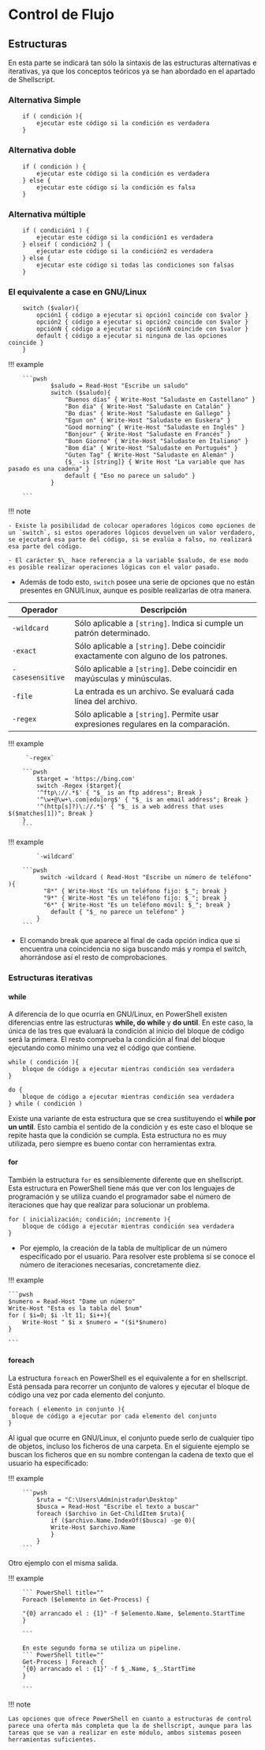 # Control de Flujo

## Estructuras

En esta parte se indicará tan sólo la sintaxis de las estructuras alternativas e iterativas, ya que los conceptos teóricos ya se han abordado en el apartado de Shellscript.

### Alternativa Simple

```pwsh
    if ( condición ){
        ejecutar este código si la condición es verdadera
    }
```

### Alternativa doble

```pwsh
    if ( condición ) {
        ejecutar este código si la condición es verdadera
    } else {
        ejecutar este código si la condición es falsa
    }
```

### Alternativa múltiple

```pwsh
    if ( condición1 ) {
        ejecutar este código si la condición1 es verdadera
    } elseif ( condición2 ) {
        ejecutar este código si la condición2 es verdadera
    } else {
        ejecutar este código si todas las condiciones son falsas
    }
```

### El equivalente a case en GNU/Linux

```pwsh
    switch ($valor){
        opción1 { código a ejecutar si opción1 coincide con $valor }
        opción2 { código a ejecutar si opción2 coincide con $valor }
        opciónN { código a ejecutar si opciónN coincide con $valor }
        default { código a ejecutar si ninguna de las opciones coincide }
    }
```

!!! example

        ```pwsh
                $saludo = Read-Host "Escribe un saludo"
                switch ($saludo){
                    "Buenos días" { Write-Host "Saludaste en Castellano" }
                    "Bon dia" { Write-Host "Saludaste en Catalán" }
                    "Bo dias" { Write-Host "Saludaste en Gallego" }
                    "Egun on" { Write-Host "Saludaste en Euskera" }
                    "Good morning" { Write-Host "Saludaste en Inglés" }
                    "Bonjour" { Write-Host "Saludaste en Francés" }
                    "Buon Giorno" { Write-Host "Saludaste en Italiano" }
                    "Bom día" { Write-Host "Saludaste en Portugués" }
                    "Guten Tag" { Write-Host "Saludaste en Alemán" }
                    {$_ -is [string]} { Write Host "La variable que has pasado es una cadena" }
                    default { "Eso no parece un saludo" }
                }

        ```

!!! note

    - Existe la posibilidad de colocar operadores lógicos como opciones de un `switch`, si estos operadores lógicos devuelven un valor verdadero, se ejecutará esa parte del código, si se evalúa a falso, no realizará esa parte del código.

    - El carácter $\_ hace referencia a la variable $saludo, de ese modo es posible realizar operaciones lógicas con el valor pasado.

- Además de todo esto, `switch` posee una serie de opciones que no están presentes en GNU/Linux, aunque es posible realizarlas de otra manera.

| Operador         | Descripción                                                                         |
| ---------------- | ----------------------------------------------------------------------------------- |
| `-wildcard`      | Sólo aplicable a `[string]`. Indica si cumple un patrón determinado.                |
| `-exact`         | Sólo aplicable a `[string]`. Debe coincidir exactamente con alguno de los patrones. |
| `-casesensitive` | Sólo aplicable a `[string]`. Debe coincidir en mayúsculas y minúsculas.             |
| `-file`          | La entrada es un archivo. Se evaluará cada línea del archivo.                       |
| `-regex`         | Sólo aplicable a `[string]`. Permite usar expresiones regulares en la comparación.  |

!!! example

         `-regex`

        ```pwsh
            $target = 'https://bing.com'
            switch -Regex ($target){
            '^ftp\://.*$' { "$_ is an ftp address"; Break }
            '^\w+@\w+\.com|edu|org$' { "$_ is an email address"; Break }
            '^(http[s]?)\://.*$' { "$_ is a web address that uses $($matches[1])"; Break }
        }
        ```

!!! example

            `-wildcard`

        ```pwsh
             switch -wildcard ( Read-Host "Escribe un número de teléfono" ){
              "8*" { Write-Host "Es un teléfono fijo: $_"; break }
              "9*" { Write-Host "Es un teléfono fijo: $_"; break }
              "6*" { Write-Host "Es un teléfono móvil: $_"; break }
                default { "$_ no parece un teléfono" }
            }
        ```

- El comando break que aparece al final de cada opción indica que si encuentra una coincidencia no siga buscando más y rompa el switch, ahorrándose así el resto de comprobaciones.

### Estructuras iterativas

#### while

A diferencia de lo que ocurría en GNU/Linux, en PowerShell existen diferencias entre las estructuras **while, do while** y **do until**. En este caso, la única de las tres que evaluará la condición al inicio del bloque de código será la primera. El resto comprueba la condición al final del bloque ejecutando como mínimo una vez el código que contiene.

```pwsh
while ( condición ){
    bloque de código a ejecutar mientras condición sea verdadera
}
```

```pwsh
do {
    bloque de código a ejecutar mientras condición sea verdadera
} while ( condición )
```

Existe una variante de esta estructura que se crea sustituyendo el **while por un until**. Esto cambia el sentido de la condición y es este caso el bloque se repite hasta que la condición se cumpla. Esta estructura no es muy utilizada, pero siempre es bueno contar con herramientas extra.

#### for

También la estructura `for` es sensiblemente diferente que en shellscript. Esta estructura en PowerShell tiene más que ver con los lenguajes de programación y se utiliza cuando el programador sabe el número de iteraciones que hay que realizar para solucionar un problema.

```pwsh
for ( inicialización; condición; incremento ){
    bloque de código a ejecutar mientras condición sea verdadera
}
```

- Por ejemplo, la creación de la tabla de multiplicar de un número especificado por el usuario. Para resolver este problema sí se conoce el número de iteraciones necesarias, concretamente diez.

!!! example

    ```pwsh
    $numero = Read-Host "Dame un número"
    Write-Host "Esta es la tabla del $num"
    for ( $i=0; $i -lt 11; $i++){
        Write-Host " $i x $numero = "($i*$numero)
    }

    ```

#### foreach

La estructura `foreach` en PowerShell es el equivalente a for en shellscript. Está pensada para recorrer un conjunto de valores y ejecutar el bloque de código una vez por cada elemento del conjunto.

```pwsh
foreach ( elemento in conjunto ){
 bloque de código a ejecutar por cada elemento del conjunto
}
```

Al igual que ocurre en GNU/Linux, el conjunto puede serlo de cualquier tipo de objetos, incluso los ficheros de una carpeta. En el siguiente ejemplo se buscan los ficheros que en su nombre contengan la cadena de texto que el usuario ha especificado:

!!! example

        ```pwsh
            $ruta = "C:\Users\Administrador\Desktop"
            $busca = Read-Host "Escribe el texto a buscar"
            foreach ($archivo in Get-ChildItem $ruta){
                if ($archivo.Name.IndexOf($busca) -ge 0){
                Write-Host $archivo.Name
                }
            }
        ```

Otro ejemplo con el misma salida.

!!! example

        ``` PowerShell title=""
        Foreach ($elemento in Get-Process) {

        "{0} arrancado el : {1}" -f $elemento.Name, $elemento.StartTime
        }

        ```

        En este segundo forma se utiliza un pipeline.
        ``` PowerShell title=""
        Get-Process | Foreach {
        ’{0} arrancado el : {1}’ -f $_.Name, $_.StartTime
        }

        ```

!!! note

    Las opciones que ofrece PowerShell en cuanto a estructuras de control parece una oferta más completa que la de shellscript, aunque para las tareas que se van a realizar en este módulo, ambos sistemas poseen herramientas suficientes.
